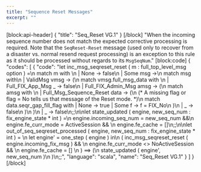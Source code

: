 ```yaml
---
title: "Sequence Reset Messages"
excerpt: ""
---
```

[block:api-header]
{
  "title": "Seq_Reset VG.1"
}
[/block]
"When the incoming sequence number does not match the expected corrective processing is required. Note that the `SeqReset-Reset` message (used only to recover from a disaster vs. normal resend request processing) is an exception to this rule as it should be processed without regards to its `MsgSeqNum`."
[block:code]
{
  "codes": [
    {
      "code": "let inc_msg_seqreset_reset ( m : full_top_level_msg option ) =\n    match m with \n    | None -> false\n    | Some msg ->\n    match msg with\n    | ValidMsg vmsg -> (\n        match vmsg.full_msg_data with \n        | Full_FIX_App_Msg _ -> false\n        | Full_FIX_Admin_Msg amsg -> (\n            match amsg with \n            | Full_Msg_Sequence_Reset data -> (\n                (* A missing flag or flag = No tells us that message of the Reset mode. *)\n                match data.seqr_gap_fill_flag with | None -> true | Some f -> f = FIX_No\n             )\n            | _ -> false\n         )\n    )\n    | _ -> false\n;;\n\nlet state_updated ( engine, new_seq_num : fix_engine_state * int ) =\n    engine.incoming_seq_num = new_seq_num &&\n    engine.fe_curr_mode = ActiveSession && \n    engine.fe_cache = []\n;;\n\nlet out_of_seq_seqreset_processed ( engine, new_seq_num : fix_engine_state * int ) = \n    let engine' = one_step ( engine ) in\n    (   inc_msg_seqreset_reset ( engine.incoming_fix_msg ) && \n        engine.fe_curr_mode <> NoActiveSession && \n        engine.fe_cache = [] \n    ) ==> (\n        state_updated ( engine', new_seq_num )\n    )\n;;",
      "language": "scala",
      "name": "Seq_Reset VG.1"
    }
  ]
}
[/block]